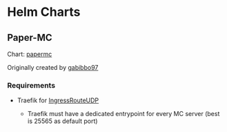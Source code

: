 # Helm Charts

## Paper-MC

Chart: [papermc](https://github.com/SirNiggo/helm/tree/main/charts/papermc)

Originally created by [gabibbo97](https://github.com/gabibbo97)

### Requirements

* Traefik for [IngressRouteUDP](https://doc.traefik.io/traefik/routing/providers/kubernetes-crd/#kind-ingressrouteudp)

  * Traefik must have a dedicated entrypoint for every MC server (best is 25565 as default port) 
